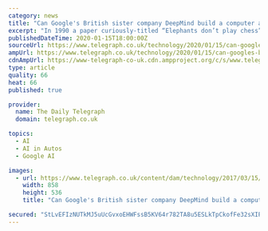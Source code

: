 ```yaml
---
category: news
title: "Can Google's British sister company DeepMind build a computer as smart as the human brain?"
excerpt: "In 1990 a paper curiously-titled “Elephants don’t play chess”, published by Australian roboticist Rodney Brooks, ushered in the idea that artificial intelligence could become smarter by learning ... Some of its AI is also being used in the self-driving cars of Waymo, a division of DeepMind's parent company Alphabet."
publishedDateTime: 2020-01-15T18:00:00Z
sourceUrl: https://www.telegraph.co.uk/technology/2020/01/15/can-googles-british-sister-company-deepmind-build-computer-smart/
ampUrl: https://www.telegraph.co.uk/technology/2020/01/15/can-googles-british-sister-company-deepmind-build-computer-smart/amp/
cdnAmpUrl: https://www-telegraph-co-uk.cdn.ampproject.org/c/s/www.telegraph.co.uk/technology/2020/01/15/can-googles-british-sister-company-deepmind-build-computer-smart/amp/
type: article
quality: 66
heat: 66
published: true

provider:
  name: The Daily Telegraph
  domain: telegraph.co.uk

topics:
  - AI
  - AI in Autos
  - Google AI

images:
  - url: https://www.telegraph.co.uk/content/dam/technology/2017/03/15/Google-Deepmind_trans%2B%2BqVzuuqpFlyLIwiB6NTmJwfSVWeZ_vEN7c6bHu2jJnT8.png
    width: 858
    height: 536
    title: "Can Google's British sister company DeepMind build a computer as smart as the human brain?"

secured: "StLvEFIzNUTkMJ5uUcGvxoEHWFssB5KV64r782TA8u5ESLkTpCkofFe32sXIPDJiahJvyCAHaVa1HdJqA6LcAJtmt1O+LF06BrNc6kclctL0Y0Qn8q/b+S/kbBIyH8R0Fi96j9rsKtupOOmMAhUdP9At4B+bl9StVacW0PPI9PYI8Qh3lOLtQkA06aerjCaAniuRAKn8bNVliuB14f6arzQ/c3kzmCmO1SiPfqufO+BJ/1DGsy+Wj9082fVOlflqxVy2GMwKnhkYVdbpBVyS/96ajYiQfBbNRQGq89NXcak=;CYMjCziKtNutIfK21iROQg=="
---
```


